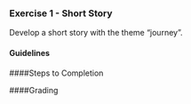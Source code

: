 ### Exercise 1 - Short Story

Develop a short story with the theme “journey”.

#### Guidelines

####Steps to Completion

####Grading